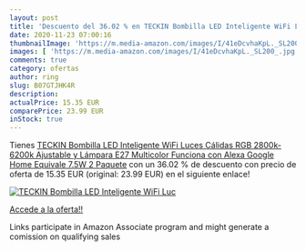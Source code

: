 ```yaml
---
layout: post
title: 'Descuento del 36.02 % en TECKIN Bombilla LED Inteligente WiFi Luc'
date: 2020-11-23 07:00:16
thumbnailImage: 'https://m.media-amazon.com/images/I/41eDcvhaKpL._SL200_.jpg'
images: [ 'https://m.media-amazon.com/images/I/41eDcvhaKpL._SL200_.jpg' ]
comments: true
category: ofertas
author: ring
slug: B07GTJHK4R
description:
actualPrice: 15.35 EUR
comparePrice: 23.99 EUR
inStock: true
---
```


Tienes [TECKIN Bombilla LED Inteligente WiFi Luces Cálidas RGB 2800k-6200k Ajustable y Lámpara E27 Multicolor Funciona con Alexa  Google Home  Equivale 7.5W  2 Paquete](https://www.amazon.es/dp/B07GTJHK4R/?tag=tolees-21) con un 36.02 % de descuento con precio de oferta de 15.35 EUR (original: 23.99 EUR) en el siguiente enlace!

[![TECKIN Bombilla LED Inteligente WiFi Luc](https://m.media-amazon.com/images/I/41eDcvhaKpL._SL200_.jpg)](https://www.amazon.es/dp/B07GTJHK4R/?tag=tolees-21)

[Accede a la oferta!!](https://www.amazon.es/dp/B07GTJHK4R/?tag=tolees-21)

Links participate in Amazon Associate program and might generate a comission on qualifying sales


